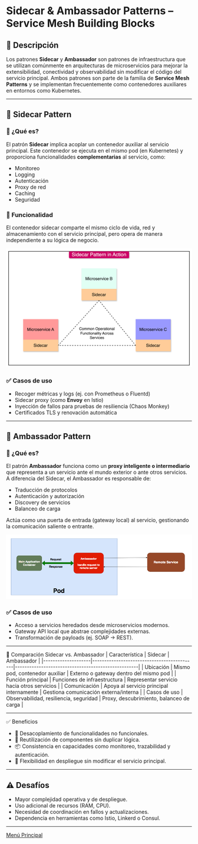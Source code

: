 # Sidecar & Ambassador Patterns – Service Mesh Building Blocks

## 🧩 Descripción

Los patrones **Sidecar** y **Ambassador** son patrones de infraestructura que se utilizan comúnmente en arquitecturas de microservicios para mejorar la extensibilidad, conectividad y observabilidad sin modificar el código del servicio principal. Ambos patrones son parte de la familia de **Service Mesh Patterns** y se implementan frecuentemente como contenedores auxiliares en entornos como Kubernetes.

---

## 🧱 Sidecar Pattern

### 📌 ¿Qué es?

El patrón **Sidecar** implica acoplar un contenedor auxiliar al servicio principal. Este contenedor se ejecuta en el mismo pod (en Kubernetes) y proporciona funcionalidades **complementarias** al servicio, como:

- Monitoreo
- Logging
- Autenticación
- Proxy de red
- Caching
- Seguridad

### 🧠 Funcionalidad

El contenedor sidecar comparte el mismo ciclo de vida, red y almacenamiento con el servicio principal, pero opera de manera independiente a su lógica de negocio.

![Sidecar Patterns](../images/sidecar-pattern.png)

### ✅ Casos de uso

- Recoger métricas y logs (ej. con Prometheus o Fluentd)
- Sidecar proxy (como **Envoy** en Istio)
- Inyección de fallos para pruebas de resiliencia (Chaos Monkey)
- Certificados TLS y renovación automática

---

## 🧱 Ambassador Pattern

### 📌 ¿Qué es?

El patrón **Ambassador** funciona como un **proxy inteligente o intermediario** que representa a un servicio ante el mundo exterior o ante otros servicios. A diferencia del Sidecar, el Ambassador es responsable de:

- Traducción de protocolos
- Autenticación y autorización
- Discovery de servicios
- Balanceo de carga

Actúa como una puerta de entrada (gateway local) al servicio, gestionando la comunicación saliente o entrante.

![Ambassador Pattern](../images/ambassador-pattern.png)

### ✅ Casos de uso

- Acceso a servicios heredados desde microservicios modernos.
- Gateway API local que abstrae complejidades externas.
- Transformación de payloads (ej. SOAP → REST).

---

🎯 Comparación Sidecar vs. Ambassador
| Característica     | Sidecar                                   | Ambassador                                         |
|--------------------|--------------------------------------------|----------------------------------------------------|
| Ubicación          | Mismo pod, contenedor auxiliar            | Externo o gateway dentro del mismo pod             |
| Función principal  | Funciones de infraestructura              | Representar servicio hacia otros servicios         |
| Comunicación       | Apoya al servicio principal internamente | Gestiona comunicación externa/interna              |
| Casos de uso       | Observabilidad, resiliencia, seguridad    | Proxy, descubrimiento, balanceo de carga           |

---

✅ Beneficios
- 🧩 Desacoplamiento de funcionalidades no funcionales.
- 🔄 Reutilización de componentes sin duplicar lógica.
- 📦 Consistencia en capacidades como monitoreo, trazabilidad y autenticación.
- 🧘 Flexibilidad en despliegue sin modificar el servicio principal.

---

## ⚠️ Desafíos
- Mayor complejidad operativa y de despliegue.
- Uso adicional de recursos (RAM, CPU).
- Necesidad de coordinación en fallos y actualizaciones.
- Dependencia en herramientas como Istio, Linkerd o Consul.

---

[Menú Principal](https://github.com/wilfredoha/cloud-architecture-patterns)